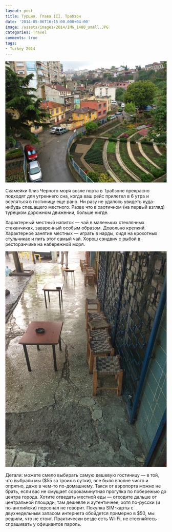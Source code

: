 ```yaml
---
layout: post
title: Турция. Глава III. Трабзон
date: '2014-05-06T16:15:00.000+04:00'
image: /assets/images/2014/IMG_1480_small.JPG
categories: Travel
comments: true
tags:
- Turkey 2014
---
```


![](/assets/images/2014/IMG_1480.JPG)

Скамейки близ Черного моря возле порта в Трабзоне прекрасно подходят для утреннего сна, когда ваш рейс прилетел в 6 утра и вселяться в гостиницу еще рано.
Ни разу не удалось увидеть куда-нибудь спешащего местного. Разве что в хаотичном (на первый взгляд) турецком дорожном движении, больше нигде.

Характерный местный напиток — чай в маленьких стеклянных стаканчиках, заваренный особым образом. Довольно крепкий. Характерное занятие местных — играть в нарды, сидя на крохотных стульчиках и пить этот самый чай. Хорош сэндвич с рыбой в ресторанчике на набережной моря.

![](/assets/images/2014/IMG_1481.JPG)

Детали: можете смело выбирать самую дешевую гостиницу — в той, что выбрали мы ($55 за троих в сутки), все было вполне чисто и опрятно, даже в чем-то по-домашнему. Такси от аэропорта можно не брать, если вас не смущает сорокаминутная прогулка по побережью до центра города. Хотите отведать местной еды — отходите дальше от центральной площади, там дешевле и аутентичнее, хотя по-русски (и по-английски) персонал не говорит. Покупка SIM-карты с двухнедельным запасом интернета обойдется примерно в $50, мы решили, что не стоит. Практически везде есть Wi-Fi, не стесняйтесь спрашивать у официантов пароль.
